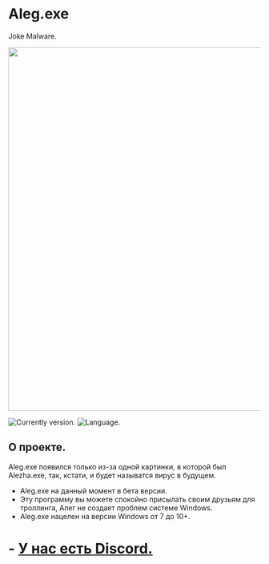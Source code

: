 # Aleg.exe
Joke Malware.

<p align="center">
      <img src="https://media.discordapp.net/attachments/924958091328520242/1005045459708035132/1.png" width="726">
</p>


<p align=" ">
   <img src="https://img.shields.io/badge/Aleg.exe-0.1.1%20beta-critical" alt="Currently version.">
   <img src="https://img.shields.io/badge/Language%3A-Python-blue" alt="Language.">
</p>

## О проекте.

Aleg.exe появился только из-за одной картинки, в которой был Alezha.exe, так, кстати, и будет называтся вирус в будущем.
- Aleg.exe на данный момент в бета версии.
- Эту программу вы можете спокойно присылать своим друзьям для троллинга, Алег не создает проблем системе Windows.
- Aleg.exe нацелен на версии Windows от 7 до 10+.


# - [У нас есть Discord.](https://discord.gg/BgWteT2gFQ)


